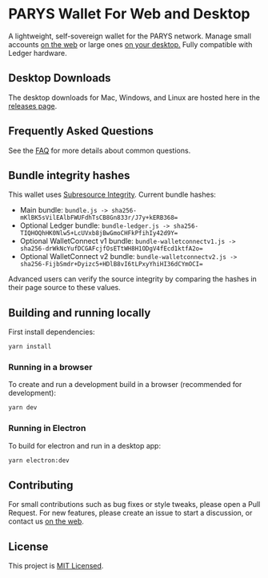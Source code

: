 # PARYS Wallet For Web and Desktop

A lightweight, self-sovereign wallet for the PARYS network. Manage small accounts [on the web](https://parisii.io) or large ones [on your desktop.](https://github.com/parys-tools/parys-web-wallet/releases) Fully compatible with Ledger hardware.

## Desktop Downloads

The desktop downloads for Mac, Windows, and Linux are hosted here in the [releases page](https://github.com/parys-tools/parys-web-wallet/releases).

## Frequently Asked Questions

See the [FAQ](FAQ.md) for more details about common questions.

## Bundle integrity hashes

This wallet uses [Subresource Integrity](https://developer.mozilla.org/en-US/docs/Web/Security/Subresource_Integrity). Current bundle hashes:

* Main bundle: `bundle.js -> sha256-mKlBK5sVilEAlbFWUFdhTsCB8Gn833r/J7y+kERB368=`
* Optional Ledger bundle: `bundle-ledger.js -> sha256-TIQHOQhHK0Nlw5+LcUVxb8jBwGmoCHFkPfihIy42d9Y=`
* Optional WalletConnect v1 bundle: `bundle-walletconnectv1.js -> sha256-drWkNcYufDCGAFcjfOsETtWH8H1ODgV4fEcd1ktfA2o=`
* Optional WalletConnect v2 bundle: `bundle-walletconnectv2.js -> sha256-FijbSmdr+Dyizc5+HDlB8vI6tLPxyYhiHI36dCYmOCI=`

Advanced users can verify the source integrity by comparing the hashes in their page source to these values.

## Building and running locally

First install dependencies:

```sh
yarn install 
```

### Running in a browser

To create and run a development build in a browser (recommended for development):

```sh
yarn dev
```

### Running in Electron

To build for electron and run in a desktop app:

```sh
yarn electron:dev
```

## Contributing

For small contributions such as bug fixes or style tweaks, please open a Pull Request.
For new features, please create an issue to start a discussion, or contact us [on the web](https://parisii.io/contact-us).

## License

This project is [MIT Licensed](LICENSE).
